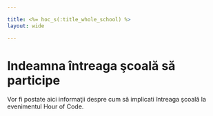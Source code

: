 ```yaml
---

title: <%= hoc_s(:title_whole_school) %>
layout: wide

---
```



# Indeamna întreaga şcoală să participe

Vor fi postate aici informaţii despre cum să implicati întreaga şcoală la evenimentul Hour of Code.

